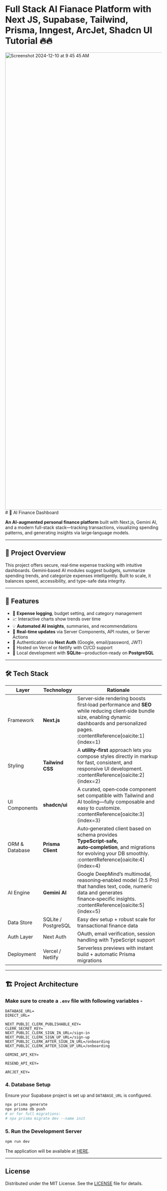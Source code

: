 # Full Stack AI Fianace Platform with Next JS, Supabase, Tailwind, Prisma, Inngest, ArcJet, Shadcn UI Tutorial 🔥🔥


<img width="1470" alt="Screenshot 2024-12-10 at 9 45 45 AM" src="https://github.com/user-attachments/assets/1bc50b85-b421-4122-8ba4-ae68b2b61432">
# 🚀 AI Finance Dashboard

**An AI-augmented personal finance platform** built with Next.js, Gemini AI, and a modern full-stack stack—tracking transactions, visualizing spending patterns, and generating insights via large‑language models.

---

## 🧠 Project Overview

This project offers secure, real‑time expense tracking with intuitive dashboards. Gemini‑based AI modules suggest budgets, summarize spending trends, and categorize expenses intelligently. Built to scale, it balances speed, accessibility, and type-safe data integrity.

---

## 🧩 Features

- 📌 **Expense logging**, budget setting, and category management  
- 📈 Interactive charts show trends over time  
- 💡 **Automated AI insights**, summaries, and recommendations  
- 🔄 **Real‑time updates** via Server Components, API routes, or Server Actions  
- 🔐 Authentication via **Next Auth** (Google, email/password, JWT)  
- 🚀 Hosted on Vercel or Netlify with CI/CD support  
- 🧪 Local development with **SQLite**—production-ready on **PostgreSQL**

---

## 🛠️ Tech Stack

| Layer               | Technology       | Rationale |
|---------------------|------------------|-----------|
| Framework           | **Next.js**      | Server‑side rendering boosts first‑load performance and **SEO** while reducing client‑side bundle size, enabling dynamic dashboards and personalized pages. :contentReference[oaicite:1]{index=1} |
| Styling             | **Tailwind CSS** | A **utility‑first** approach lets you compose styles directly in markup for fast, consistent, and responsive UI development. :contentReference[oaicite:2]{index=2} |
| UI Components       | **shadcn/ui**    | A curated, open‑code component set compatible with Tailwind and AI tooling—fully composable and easy to customize. :contentReference[oaicite:3]{index=3} |
| ORM & Database      | **Prisma Client**| Auto‑generated client based on schema provides **TypeScript‑safe, auto‑completion**, and migrations for evolving your DB smoothly. :contentReference[oaicite:4]{index=4} |
| AI Engine           | **Gemini AI**    | Google DeepMind’s multimodal, reasoning‑enabled model (2.5 Pro) that handles text, code, numeric data and generates finance‑specific insights. :contentReference[oaicite:5]{index=5} |
| Data Store          | SQLite / PostgreSQL | Easy dev setup + robust scale for transactional finance data |
| Auth Layer          | Next Auth        | OAuth, email verification, session handling with TypeScript support |
| Deployment          | Vercel / Netlify | Serverless previews with instant build + automatic Prisma migrations |

---

## 🏗️ Project Architecture


### Make sure to create a `.env` file with following variables -

```
DATABASE_URL=
DIRECT_URL=

NEXT_PUBLIC_CLERK_PUBLISHABLE_KEY=
CLERK_SECRET_KEY=
NEXT_PUBLIC_CLERK_SIGN_IN_URL=/sign-in
NEXT_PUBLIC_CLERK_SIGN_UP_URL=/sign-up
NEXT_PUBLIC_CLERK_AFTER_SIGN_IN_URL=/onboarding
NEXT_PUBLIC_CLERK_AFTER_SIGN_UP_URL=/onboarding

GEMINI_API_KEY=

RESEND_API_KEY=

ARCJET_KEY=
```

### 4. Database Setup

Ensure your Supabase project is set up and `DATABASE_URL` is configured.

```sh
npx prisma generate
npx prisma db push
# or for full migrations:
# npx prisma migrate dev --name init
```

### 5. Run the Development Server

```sh
npm run dev
```

The application will be available at [HERE](https://welth-nowb.vercel.app/).

---

## License

Distributed under the MIT License. See the [LICENSE](LICENSE) file for details.
